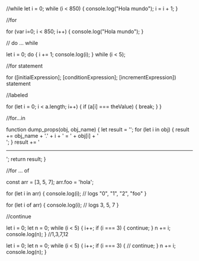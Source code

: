 //while
let i = 0;
while (i < 850) {
  console.log("Hola mundo");
  i = i + 1;
}

//for

for (var i=0; i < 850; i++) {
  console.log("Hola mundo");
}

// do ... while

let i = 0;
do {
  i += 1;
  console.log(i);
} while (i < 5);

//for statement

for ([initialExpression]; [conditionExpression]; [incrementExpression])
  statement

//labeled

for (let i = 0; i < a.length; i++) {
  if (a[i] === theValue) {
    break;
  }
}

//for...in 

function dump_props(obj, obj_name) {
  let result = '';
  for (let i in obj) {
    result += obj_name + '.' + i + ' = ' + obj[i] + '<br>';
  }
  result += '<hr>';
  return result;
}

//for ... of

const arr = [3, 5, 7];
arr.foo = 'hola';

for (let i in arr) {
   console.log(i); // logs "0", "1", "2", "foo"
}

for (let i of arr) {
   console.log(i); // logs 3, 5, 7
}

//continue 

let i = 0;
let n = 0;
while (i < 5) {
  i++;
  if (i === 3) {
    continue;
  }
  n += i;
  console.log(n);
}
//1,3,7,12


let i = 0;
let n = 0;
while (i < 5) {
  i++;
  if (i === 3) {
     // continue;
  }
  n += i;
  console.log(n);
}